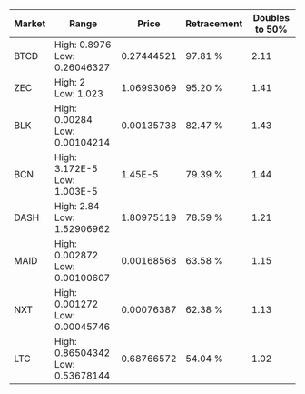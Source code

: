 | Market | Range | Price| Retracement | Doubles to 50% |
| --- | --- | --- | --- | --- |
| BTCD | High: 0.8976<br />Low: 0.26046327 | 0.27444521 | 97.81 % | 2.11 |
| ZEC | High: 2<br />Low: 1.023 | 1.06993069 | 95.20 % | 1.41 |
| BLK | High: 0.00284<br />Low: 0.00104214 | 0.00135738 | 82.47 % | 1.43 |
| BCN | High: 3.172E-5<br />Low: 1.003E-5 | 1.45E-5 | 79.39 % | 1.44 |
| DASH | High: 2.84<br />Low: 1.52906962 | 1.80975119 | 78.59 % | 1.21 |
| MAID | High: 0.002872<br />Low: 0.00100607 | 0.00168568 | 63.58 % | 1.15 |
| NXT | High: 0.001272<br />Low: 0.00045746 | 0.00076387 | 62.38 % | 1.13 |
| LTC | High: 0.86504342<br />Low: 0.53678144 | 0.68766572 | 54.04 % | 1.02 |
